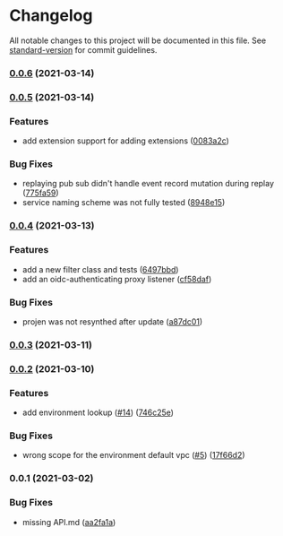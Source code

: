 # Changelog

All notable changes to this project will be documented in this file. See [standard-version](https://github.com/conventional-changelog/standard-version) for commit guidelines.

### [0.0.6](https://github.com/wheatstalk/web-carver/compare/v0.0.5...v0.0.6) (2021-03-14)

### [0.0.5](https://github.com/wheatstalk/web-carver/compare/v0.0.4...v0.0.5) (2021-03-14)


### Features

* add extension support for adding extensions ([0083a2c](https://github.com/wheatstalk/web-carver/commit/0083a2ce79b532aff73809cd4ba10286f6a1179c))


### Bug Fixes

* replaying pub sub didn't handle event record mutation during replay ([775fa59](https://github.com/wheatstalk/web-carver/commit/775fa59eb1adf1895f016aa34dfc7e25adcde84c))
* service naming scheme was not fully tested ([8948e15](https://github.com/wheatstalk/web-carver/commit/8948e1544cade503bf87b45b53005951bfde203a))

### [0.0.4](https://github.com/wheatstalk/web-carver/compare/v0.0.3...v0.0.4) (2021-03-13)


### Features

* add a new filter class and tests ([6497bbd](https://github.com/wheatstalk/web-carver/commit/6497bbdf2e3f341791336e64731b97456b08a19b))
* add an oidc-authenticating proxy listener ([cf58daf](https://github.com/wheatstalk/web-carver/commit/cf58daf684dd00d6ebf14b0eae00ff7056dc0fff))


### Bug Fixes

* projen was not resynthed after update ([a87dc01](https://github.com/wheatstalk/web-carver/commit/a87dc0166ce3895e7c90fdcdb48e89bba77dee74))

### [0.0.3](https://github.com/wheatstalk/web-carver/compare/v0.0.2...v0.0.3) (2021-03-11)

### [0.0.2](https://github.com/wheatstalk/web-carver/compare/v0.0.1...v0.0.2) (2021-03-10)


### Features

* add environment lookup ([#14](https://github.com/wheatstalk/web-carver/issues/14)) ([746c25e](https://github.com/wheatstalk/web-carver/commit/746c25e6d6e4314aabb664560b48084da403c990))


### Bug Fixes

* wrong scope for the environment default vpc ([#5](https://github.com/wheatstalk/web-carver/issues/5)) ([17f66d2](https://github.com/wheatstalk/web-carver/commit/17f66d2c2636436fe5b76871727dcc5b53489297))

### 0.0.1 (2021-03-02)


### Bug Fixes

* missing API.md ([aa2fa1a](https://github.com/wheatstalk/web-carver/commit/aa2fa1a02be9d21fd5cccd77c52bc719d679ecf8))
